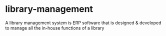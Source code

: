 # library-management
A library management system is ERP software that is designed &amp; developed to manage all the in-house functions of a library
